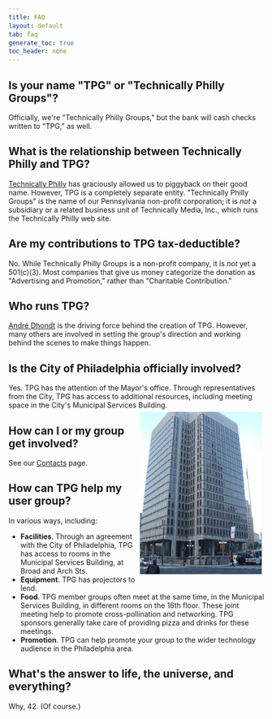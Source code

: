 ```yaml
---
title: FAQ
layout: default
tab: faq
generate_toc: true
toc_header: none
---
```


## Is your name "TPG" or "Technically Philly Groups"?

Officially, we're "Technically Philly Groups," but the bank will cash checks
written to "TPG," as well.

## What is the relationship between Technically Philly and TPG?

[Technically Philly][] has graciously allowed us to piggyback on their good
name. However, TPG is a completely separate entity. "Technically Philly Groups"
is the name of our Pennsylvania non-profit corporation; it is _not_ a
subsidiary or a related business unit of Technically Media, Inc., which runs
the Technically Philly web site.

## Are my contributions to TPG tax-deductible?

No. While Technically Philly Groups is a non-profit company, it is _not_ yet
a 501(c)(3). Most companies that give us money categorize the donation as
"Advertising and Promotion," rather than "Charitable Contribution."

## Who runs TPG?

[André Dhondt][] is the driving force behind the creation of TPG. However, many
others are involved in setting the group's direction and working behind the
scenes to make things happen.

## Is the City of Philadelphia officially involved?

Yes. TPG has the attention of the Mayor's office. Through representatives
from the City, TPG has access to additional resources, including meeting
space in the City's Municipal Services Building.<img width="240px" src="./images/msb.jpg" style="float:right;padding: 5px 5px 5px 5px;">

[Technically Philly]: http://technicallyphilly.com/
[André Dhondt]: http://www.about.me/adhondt

## How can I or my group get involved?

See our [Contacts](/contact.html) page.

## How can TPG help my user group?

In various ways, including:

* **Facilities**. Through an agreement with the City of Philadelphia, TPG
  has access to rooms in the Municipal Services Building, at Broad and Arch
  Sts.
* **Equipment**. TPG has projectors to lend.
* **Food**. TPG member groups often meet at the same time, in the Municipal
  Services Building, in different rooms on the 16th floor. These joint meeting
  help to promote cross-pollination and networking. TPG sponsors generally
  take care of providing pizza and drinks for these meetings.
* **Promotion**. TPG can help promote your group to the wider technology
  audience in the Philadelphia area.

## What's the answer to life, the universe, and everything?

Why, 42. (Of course.)
